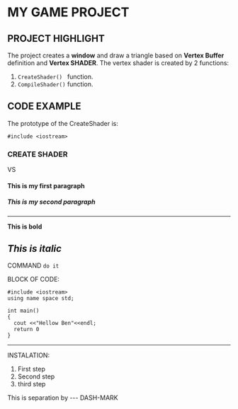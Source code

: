 # MY GAME PROJECT

## PROJECT HIGHLIGHT

The project creates a **window** and draw a triangle based on **Vertex Buffer**
definition and **Vertex SHADER**. The vertex shader is created by 2 functions:

1. `CreateShader() ` function.
2. `CompileShader()` function.

## CODE EXAMPLE

The prototype of the CreateShader is:
```
#include <iostream>

``` 

### CREATE SHADER

VS

#### This is my first paragraph

##### This is my second paragraph
---
**This is bold**

*This is italic*
---
COMMAND `do it`

BLOCK OF CODE:
```
#include <iostream>
using name space std;

int main()
{
  cout <<"Hellow Ben"<<endl;
  return 0
}
```
---

INSTALATION:
1. First step
2. Second step
3. third step

This is separation by --- DASH-MARK
